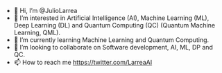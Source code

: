 - 👋 Hi, I’m @JulioLarrea
- 👀 I’m interested in Artificial Intelligence (AI), Machine Learning (ML), Deep Learning (DL) and Quantum Computing (QC) (Quantum Machine Learning, QML).
- 🌱 I’m currently learning Machine Learning and Quantum Computing.
- 💞️ I’m looking to collaborate on Software development, AI, ML, DP and QC.
- 📫 How to reach me https://twitter.com/LarreaAI

<!---
JulioLarrea/JulioLarrea is a ✨ special ✨ repository because its `README.md` (this file) appears on your GitHub profile.
You can click the Preview link to take a look at your changes.
--->
